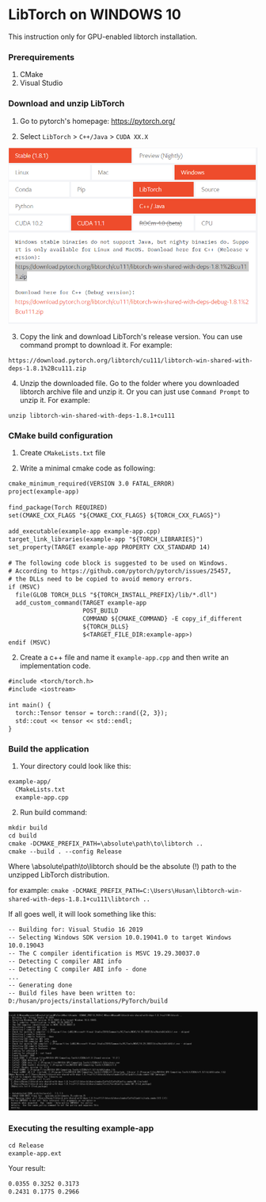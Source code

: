 # LibTorch on WINDOWS 10
This instruction only for GPU-enabled libtorch installation.

### Prerequirements
1. CMake
2. Visual Studio

### Download and unzip LibTorch

1. Go to pytorch's homepage: https://pytorch.org/

2. Select `LibTorch` > `C++/Java` > `CUDA XX.X`

![alt text](https://github.com/martianvenusian/installations/blob/master/PyTorch/libtorch_download_01.png?raw=true)

3. Copy the link and download LibTorch's release version. You can use command prompt to download it. For example:
```
https://download.pytorch.org/libtorch/cu111/libtorch-win-shared-with-deps-1.8.1%2Bcu111.zip
```
4. Unzip the downloaded file. Go to the folder where you downloaded libtorch archive file and unzip it. Or you can just use `Command Prompt` to unzip it. For example:

```
unzip libtorch-win-shared-with-deps-1.8.1+cu111
```

### CMake build configuration 

1. Create `CMakeLists.txt` file

2. Write a minimal cmake code as following:

```
cmake_minimum_required(VERSION 3.0 FATAL_ERROR)
project(example-app)

find_package(Torch REQUIRED)
set(CMAKE_CXX_FLAGS "${CMAKE_CXX_FLAGS} ${TORCH_CXX_FLAGS}")

add_executable(example-app example-app.cpp)
target_link_libraries(example-app "${TORCH_LIBRARIES}")
set_property(TARGET example-app PROPERTY CXX_STANDARD 14)

# The following code block is suggested to be used on Windows.
# According to https://github.com/pytorch/pytorch/issues/25457,
# the DLLs need to be copied to avoid memory errors.
if (MSVC)
  file(GLOB TORCH_DLLS "${TORCH_INSTALL_PREFIX}/lib/*.dll")
  add_custom_command(TARGET example-app
                     POST_BUILD
                     COMMAND ${CMAKE_COMMAND} -E copy_if_different
                     ${TORCH_DLLS}
                     $<TARGET_FILE_DIR:example-app>)
endif (MSVC)
```

2. Create a c++ file and name it `example-app.cpp` and then write an implementation code.

```
#include <torch/torch.h>
#include <iostream>

int main() {
  torch::Tensor tensor = torch::rand({2, 3});
  std::cout << tensor << std::endl;
}
```

### Build the application

1. Your directory could look like this:

```
example-app/
  CMakeLists.txt
  example-app.cpp
```

2. Run build command:

```
mkdir build
cd build
cmake -DCMAKE_PREFIX_PATH=\absolute\path\to\libtorch ..
cmake --build . --config Release
```

Where \absolute\path\to\libtorch should be the absolute (!) path to the unzipped LibTorch distribution.

for example: `cmake -DCMAKE_PREFIX_PATH=C:\Users\Husan\libtorch-win-shared-with-deps-1.8.1+cu111\libtorch ..`

If all goes well, it will look something like this:

```
-- Building for: Visual Studio 16 2019
-- Selecting Windows SDK version 10.0.19041.0 to target Windows 10.0.19043
-- The C compiler identification is MSVC 19.29.30037.0
-- Detecting C compiler ABI info
-- Detecting C compiler ABI info - done 
...
-- Generating done
-- Build files have been written to: D:/husan/projects/installations/PyTorch/build  
```

![alt text](https://github.com/martianvenusian/installations/blob/master/PyTorch/libtorch_build_01.png?raw=true)

### Executing the resulting example-app 
```
cd Release
example-app.ext
```
Your result: 
```
0.0355 0.3252 0.3173
0.2431 0.1775 0.2966
```